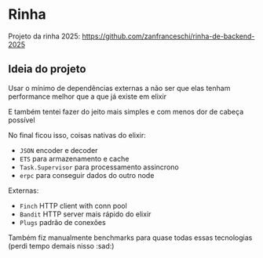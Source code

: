 # Rinha

Projeto da rinha 2025: https://github.com/zanfranceschi/rinha-de-backend-2025

## Ideia do projeto

Usar o mínimo de dependências externas a não ser que elas tenham performance melhor que a que já existe em elixir

E também tentei fazer do jeito mais simples e com menos dor de cabeça possível

No final ficou isso, coisas nativas do elixir:
- `JSON` encoder e decoder
- `ETS` para armazenamento e cache
- `Task.Supervisor` para processamento assincrono
- `erpc` para conseguir dados do outro node

Externas:
- `Finch` HTTP client with conn pool
- `Bandit` HTTP server mais rápido do elixir
- `Plugs` padrão de conexões

Também fiz manualmente benchmarks para quase todas essas tecnologias (perdi tempo demais nisso :sad:)

